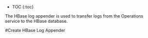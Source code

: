 * TOC
{:toc}

The HBase log appender is used to transfer logs from the Operations service to the HBase database.

#Create HBase Log Appender
